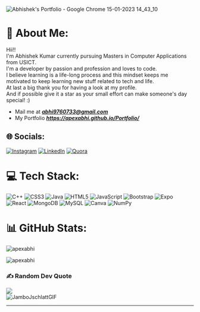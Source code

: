 ![Abhishek's Portfolio - Google Chrome 15-01-2023 14_43_10](https://user-images.githubusercontent.com/68303520/212532965-3865c73f-e003-48a7-bf28-48e930ebf619.jpeg)

# 📍 About Me:
Hii!!<br>I'm Abhishek Kumar currently pursuing Masters in Computer Applications from USICT.<br>I'm a developer by passion and profession and loves to code.<br>I believe learning is a life-long process and this mindset keeps me motivated to keep learning new stuff related to tech and life.<br>At last a big thank you for having a look at my profile.<br>And if possible give it a star as your small effort can make someone's day special! :)<br/>
* Mail me at ***abhi9760733@gmail.com***
* My Portfolio ***https://apexabhi.github.io/Portfolio/***



## 🌐 Socials:
[![Instagram](https://img.shields.io/badge/Instagram-%23E4405F.svg?logo=Instagram&logoColor=white)](https://instagram.com/apexabhishek) [![LinkedIn](https://img.shields.io/badge/LinkedIn-%230077B5.svg?logo=linkedin&logoColor=white)](https://linkedin.com/in/apexabhishek) [![Quora](https://img.shields.io/badge/Quora-%23B92B27.svg?logo=Quora&logoColor=white)](https://quora.com/profile/Abhi-874) 

# 💻 Tech Stack:
![C++](https://img.shields.io/badge/c++-%2300599C.svg?style=for-the-badge&logo=c%2B%2B&logoColor=white) ![CSS3](https://img.shields.io/badge/css3-%231572B6.svg?style=for-the-badge&logo=css3&logoColor=white) ![Java](https://img.shields.io/badge/java-%23ED8B00.svg?style=for-the-badge&logo=java&logoColor=white) ![HTML5](https://img.shields.io/badge/html5-%23E34F26.svg?style=for-the-badge&logo=html5&logoColor=white) ![JavaScript](https://img.shields.io/badge/javascript-%23323330.svg?style=for-the-badge&logo=javascript&logoColor=%23F7DF1E) ![Bootstrap](https://img.shields.io/badge/bootstrap-%23563D7C.svg?style=for-the-badge&logo=bootstrap&logoColor=white) ![Expo](https://img.shields.io/badge/expo-1C1E24?style=for-the-badge&logo=expo&logoColor=#D04A37) ![React](https://img.shields.io/badge/react-%2320232a.svg?style=for-the-badge&logo=react&logoColor=%2361DAFB) ![MongoDB](https://img.shields.io/badge/MongoDB-%234ea94b.svg?style=for-the-badge&logo=mongodb&logoColor=white) ![MySQL](https://img.shields.io/badge/mysql-%2300f.svg?style=for-the-badge&logo=mysql&logoColor=white) ![Canva](https://img.shields.io/badge/Canva-%2300C4CC.svg?style=for-the-badge&logo=Canva&logoColor=white) ![NumPy](https://img.shields.io/badge/numpy-%23013243.svg?style=for-the-badge&logo=numpy&logoColor=white)
# 📊 GitHub Stats:
<p align="left"> <img src="https://komarev.com/ghpvc/?username=apexabhi&label=Profile%20views&color=0e75b6&style=flat" alt="apexabhi" /> </p>

<p><img align="center" src="https://github-readme-streak-stats.herokuapp.com/?user=apexabhi&" alt="apexabhi" /></p>

### ✍️ Random Dev Quote
![](https://quotes-github-readme.vercel.app/api?type=horizontal&theme=tokyonight)<br/>
![JamboJschlattGIF](https://user-images.githubusercontent.com/68303520/212533098-e89522ee-0d5c-4ba0-a263-fac2dbe8ef26.gif)



---
